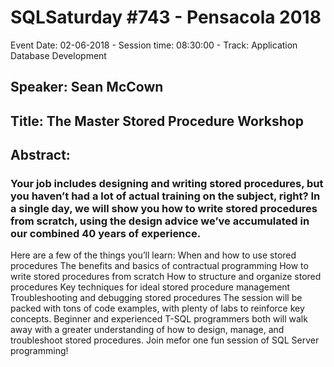 # SQLSaturday #743 - Pensacola 2018
Event Date: 02-06-2018 - Session time: 08:30:00 - Track: Application  Database Development
## Speaker: Sean McCown
## Title: The Master Stored Procedure Workshop
## Abstract:
### Your job includes designing and writing stored procedures, but you haven’t had a lot of actual training on the subject, right? In a single day, we will show you how to write stored procedures from scratch, using the design advice we’ve accumulated in our combined 40 years of experience. 
Here are a few of the things you’ll learn: 
When and how to use stored procedures 
The benefits and basics of contractual programming 
How to write stored procedures from scratch 
How to structure and organize stored procedures 
Key techniques for ideal stored procedure management 
Troubleshooting and debugging stored procedures 
The session will be packed with tons of code examples, with plenty of labs to reinforce key concepts.  Beginner and experienced T-SQL programmers both will walk away with a greater understanding of how to design, manage, and troubleshoot stored procedures. Join mefor one fun session of SQL Server programming!

